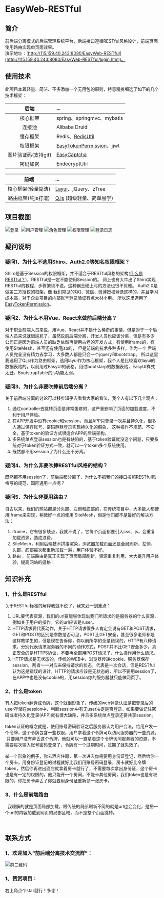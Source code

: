 # EasyWeb-RESTful
## 简介
前后端分离模式的后端管理系统平台，后端接口遵循RESTful风格设计，前端页面使用路由实现单页面效果。<br/>
演示地址：[http://115.159.40.243:8080/EasyWeb-RESTful](http://115.159.40.243:8080/EasyWeb-RESTful/login.html)。
   
   
## 使用技术
   此项目本着轻量、简洁、不多添加一个无用包的原则，特意精挑细选了如下的几个技术框架：

后端 | ... 
:---:|:---
核心框架 | spring、springmvc、mybatis
连接池 | Alibaba Druid
缓存框架 | Redis、[RedisUtil](https://github.com/whvcse/RedisUtil)
权限框架 | [EasyTokenPermission](https://github.com/whvcse/EasyTokenPermission)、jjwt
图片验证码(支持gif) | [EasyCaptcha](https://github.com/whvcse/EasyCaptcha)
密码加密 | [EndecryptUtil](https://github.com/whvcse/EndecryptUtil)

前端 | ... 
:---:|:---
核心框架(轻量简洁) | [Layui](http://www.layui.com/)、jQuery、zTree
路由框架(纯js打造) | [Q.js](https://github.com/itorr/q.js) (超级轻量、简单易学)

## 项目截图
![登录](https://github.com/whvcse/EasyWeb-RESTful/blob/master/WebRoot/assets/images/screenshot_login.png) 
![用户管理](https://github.com/whvcse/EasyWeb-RESTful/blob/master/WebRoot/assets/images/screenshot_user.png)
![角色管理](https://github.com/whvcse/EasyWeb-RESTful/blob/master/WebRoot/assets/images/screenshot_role.png)
![权限管理](https://github.com/whvcse/EasyWeb-RESTful/blob/master/WebRoot/assets/images/screenshot_permission.png)
![登录日志](https://github.com/whvcse/EasyWeb-RESTful/blob/master/WebRoot/assets/images/screenshot_loginrecode.png)
 
 
## 疑问说明
### 疑问1、为什么不选用Shiro、Auth2.0等知名权限框架？
  Shiro是基于Session的权限框架，并不适合于RESTful风格的架构([什么是RESTful？]())，RESTful是一定不能使用Session的。 
网上也有大牛出了Shiro实现RESTful的教程，步骤繁琐不说，这种霸王硬上弓的方法也很不优雅。 Auth2.0是做第三方授权的框架，像
我们常见的QQ、微信、微博授权登录这样的，并且学习成本高，对于企业项目的内部账号登录验证有点大材小用。 所以这里选用了[EasyTokenPermission](https://github.com/whvcse/EasyTokenPermission)。
        
### 疑问2、为什么不用Vue、React来做前后端分离？
对于职业前端人员来说，用Vue、React并不是什么稀奇的事情，但是对于一个后端人员来说就很尴尬了，虽然说前后端分离，开发人员也应该分离，但是有多少
公司正是因为前端人员的缺乏依然再使用古老的开发方式，有使用iframe的，有使用SiteMesh、甚至还有使用jsp的，  但是前端的技术多种多样，作为一个
后端人员完全没有精力去学习，大多数人都是只会一个jquery和bootstrap。 所以这里我选用了Q.js作为路由框架，选用layui作为核心框架，我个人是比较喜欢layui的数据表格的，以前用过EasyUI的表格，用过bootstarp的数据表格，EasyUI样式太丑，BootstrapTable的js功能太弱。
       
### 疑问3、为什么非要吹捧前后端分离？
关于前后端分离的讨论可以移步知乎去看看大家的看法，我个人有以下几个观点：
1. 通过controller去跳转页面是非常蛋疼的，这严重影响了页面的加载速度，不利于用户体验。
2. 在APP开发中没有cookie和session，而且APP只登录一次并且持久化，很多人通过保存账号、密码静默登录实现持久化的假象，
这种操作不规范、不安全，基于token的验证方式很适合APP的后端架构。
3. 多系统单点登录session也是有缺陷的，基于token验证就没这个问题，只要系统对于token验证方式一致，就可以一个token多个系统使用。
4. 既然都不用session了为什么还不分离。
           
### 疑问4、为什么非要吹捧RESTful风格的结构？
既然都不用session了，前后端都分离了，为什么不把我们的接口按照RESTful风格写的规范、国际通用一点呢？
     
### 疑问5、为什么非要用路由？
自古以来，我们的网站都是分头部、左侧和底部的，在传统项目中，大多数人都使用iframe来实现，稍微好一点的使用 SiteMesh，但是他们都不是最好的解决方法：
1. iframe，它有很多缺点，我就不说了，它每个页面都要引入css、js，会重复加载资源，造成浪费。
2. SiteMesh，利用后端技术拼接渲染，浏览器加载页面还是全局刷新，左侧、头部、底部每次都重新加载一遍，用户体验不好。
3. 路由： 前端路由是真正实现了页面局部刷新，资源重复利用，大大提升用户体验，提高网站的逼格！
      
## 知识补充
### 1、什么是RESTful
关于RESTful标准的解释我就不说了，我来划一划重点：
1. URL要代表资源，我们的url要能够体现出我们所请求的是服务器的什么资源，例如关于用户的操作，它的url应该是/user。
2. HTTP请求要代表动作，关于HTTP请求很多人肯定会说有GET和POST请求，GET和POST的区别是参数是否可见，POST比GET安全，甚至很多老师都是这样教学生的，但是现在告诉你，你以前所学的全是错误的，HTTP有八种请求，分别代表请求服务器的不同的动作方式，POST并不比GET安全多少，真正安全的是HTTPS协议，不要再全部用POST请求了，什么操作用什么请求。
3. HTTP请求是无状态的，传统的WEB中，浏览器传递cookie，服务器保存session，两者一一对应来保持请求的状态，代表是一次会话，但是RESTful认为这是错误的设计，HTTP的请求应该是无状态的，所以不要用session了，在APP中也是没有cookie的，用session你的服务器就只能做网页了。
       
### 2、什么是token
   有人把token翻译成令牌，这个就很形象了，传统的web登录认证是把登录后的user存储在session中，判断session中有无user决定是否登录，如果要做记住密码或者持久化登录(APP)就有很大缺陷，并且多系统单点登录还要共享session。<br/><br/>
   token认证的概念就是，使用账号密码验证之后服务器认为用户合法，给用户发一个令牌，这个令牌包含一些权限，用户拿着这个令牌可以访问服务器的一些资源。  只要用户没有弄丢这个令牌，他就可以一直拿着这个令牌访问服务器的资源，不需要每次输入账号密码登录了，令牌有一个过期时间，过期了就失效了。 <br/><br/>
   举一个形象的例子，你去酒店住房，第一次进去你需要用身份证登记，然后给你一个房卡，用身份证登记的过程就好比我们用账号密码登录，房卡就好比令牌token，然后你再进出酒店就拿着房卡就行了，不需要每次拿出身份证，这个房卡也是有一定的权限的，他只能开一个房间，不能卡其他房间，我们token也是有权限的，你把房卡弄丢了你就要用身份证重新领一张房卡。
     
### 3、什么是前端路由
   我理解的就是页面局部加载，跟传统的局部刷新不同的就是url也会变化，是把一个url的内容加载到网页的局部区域，而不是整个页面跳转。  
        
         
## 联系方式
### 1、欢迎加入“前后端分离技术交流群”：
![群二维码](https://github.com/whvcse/EasyWeb-RESTful/blob/master/WebRoot/assets/images/images_qqgroup.png)

### 1、赞赏项目：
右上角点个star就行！多谢！ 
